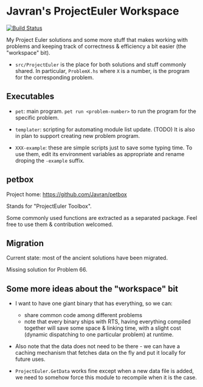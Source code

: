 # Javran's ProjectEuler Workspace

[![Build Status](https://travis-ci.org/Javran/ProjectEuler.svg?branch=master)](https://travis-ci.org/Javran/ProjectEuler)

My Project Euler solutions and some more stuff that
makes working with problems and keeping track of correctness & efficiency
a bit easier (the "workspace" bit).

- `src/ProjectEuler` is the place for both solutions and stuff
  commonly shared. In particular, `ProblemX.hs` where `X` is a number,
  is the program for the corresponding problem.

## Executables

- `pet`: main program.
  `pet run <problem-number>` to run the program for the specific problem.

- `templater`: scripting for automating module list update.
  (TODO) It is also in plan to support creating new problem program.

- `XXX-example`: these are simple scripts just to save some typing time.
  To use them, edit its environment variables as appropriate and
  rename droping the `-example` suffix.

## petbox

Project home: https://github.com/Javran/petbox

Stands for "ProjectEuler Toolbox".

Some commonly used functions are extracted as a separated package.
Feel free to use them & contribution welcomed.

## Migration

Current state: most of the ancient solutions have been migrated.

Missing solution for Problem 66.

## Some more ideas about the "workspace" bit

- I want to have one giant binary that has everything, so we can:

    + share common code among different problems
    + note that every binary ships with RTS, having everything compiled
      together will save some space & linking time, with a slight cost
      (dynamic dispatching to one particular problem) at runtime.

- Also note that the data does not need to be there - we can have a caching
  mechanism that fetches data on the fly and put it locally for future uses.

- `ProjectEuler.GetData` works fine except when a new data file is added,
  we need to somehow force this module to recompile when it is the case.
